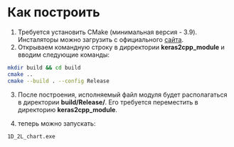 # Как построить

1. Требуется установить CMake (минимальная версия - 3.9). Инсталяторы можно загрузить с официального [сайта](https://cmake.org/download/).
2. Открываем командную строку в дирректории __keras2cpp_module__ и вводим следующие команды:
```bash
mkdir build && cd build
cmake ..
cmake --build . --config Release
```
3. После построения, исполняемый файл модуля будет располагаться в директории __build/Release/__. Его требуется переместить в директорию __keras2cpp_module__.

4. теперь можно запускать:
```bash
1D_2L_chart.exe
```